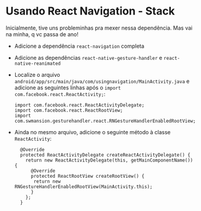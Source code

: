 # Usando React Navigation - Stack

Inicialmente, tive uns probleminhas pra mexer nessa dependência. Mas vai na minha, q vc passa de ano!

- Adicione a dependência ``react-navigation`` completa
- Adicione as dependências ``react-native-gesture-handler`` e ``react-native-reanimated``
- Localize o arquivo `android/app/src/main/java/com/usingnavigation/MainActivity.java` e adicione as seguintes linhas após o `import com.facebook.react.ReactActivity;`:
  
  ```
  import com.facebook.react.ReactActivityDelegate;
  import com.facebook.react.ReactRootView;
  import com.swmansion.gesturehandler.react.RNGestureHandlerEnabledRootView;
  ```

- Ainda no mesmo arquivo, adicione o seguinte método à classe `ReactActivity`:

  ```
    @Override
    protected ReactActivityDelegate createReactActivityDelegate() {
      return new ReactActivityDelegate(this, getMainComponentName()) {
        @Override
        protected ReactRootView createRootView() {
         return new RNGestureHandlerEnabledRootView(MainActivity.this);
        }
      };
    }

  ```
